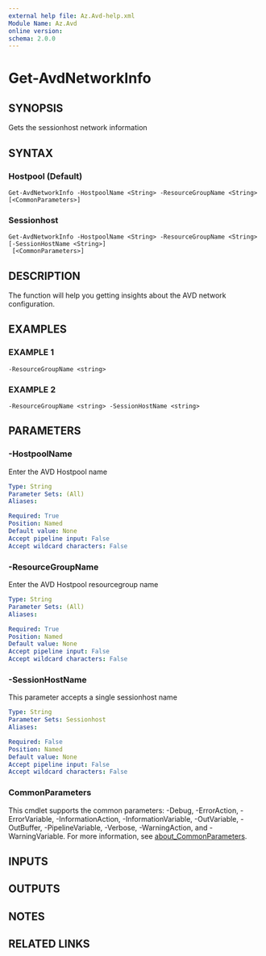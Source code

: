 ```yaml
---
external help file: Az.Avd-help.xml
Module Name: Az.Avd
online version:
schema: 2.0.0
---
```


# Get-AvdNetworkInfo

## SYNOPSIS
Gets the sessionhost network information

## SYNTAX

### Hostpool (Default)
```
Get-AvdNetworkInfo -HostpoolName <String> -ResourceGroupName <String> [<CommonParameters>]
```

### Sessionhost
```
Get-AvdNetworkInfo -HostpoolName <String> -ResourceGroupName <String> [-SessionHostName <String>]
 [<CommonParameters>]
```

## DESCRIPTION
The function will help you getting insights about the AVD network configuration.

## EXAMPLES

### EXAMPLE 1
```
-ResourceGroupName <string>
```

### EXAMPLE 2
```
-ResourceGroupName <string> -SessionHostName <string>
```

## PARAMETERS

### -HostpoolName
Enter the AVD Hostpool name

```yaml
Type: String
Parameter Sets: (All)
Aliases:

Required: True
Position: Named
Default value: None
Accept pipeline input: False
Accept wildcard characters: False
```

### -ResourceGroupName
Enter the AVD Hostpool resourcegroup name

```yaml
Type: String
Parameter Sets: (All)
Aliases:

Required: True
Position: Named
Default value: None
Accept pipeline input: False
Accept wildcard characters: False
```

### -SessionHostName
This parameter accepts a single sessionhost name

```yaml
Type: String
Parameter Sets: Sessionhost
Aliases:

Required: False
Position: Named
Default value: None
Accept pipeline input: False
Accept wildcard characters: False
```

### CommonParameters
This cmdlet supports the common parameters: -Debug, -ErrorAction, -ErrorVariable, -InformationAction, -InformationVariable, -OutVariable, -OutBuffer, -PipelineVariable, -Verbose, -WarningAction, and -WarningVariable. For more information, see [about_CommonParameters](http://go.microsoft.com/fwlink/?LinkID=113216).

## INPUTS

## OUTPUTS

## NOTES

## RELATED LINKS
